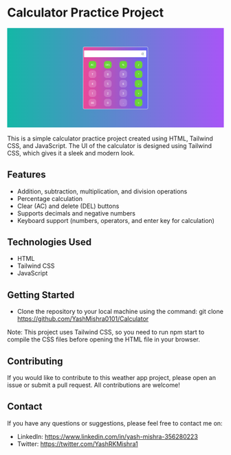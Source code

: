 # Calculator Practice Project

<img src="./calc.png">

This is a simple calculator practice project created using HTML, Tailwind CSS, and JavaScript. The UI of the calculator is designed using Tailwind CSS, which gives it a sleek and modern look.

## Features

- Addition, subtraction, multiplication, and division operations
- Percentage calculation
- Clear (AC) and delete (DEL) buttons
- Supports decimals and negative numbers
- Keyboard support (numbers, operators, and enter key for calculation)

## Technologies Used

- HTML
- Tailwind CSS
- JavaScript

## Getting Started

- Clone the repository to your local machine using the command: git clone https://github.com/YashMishra0101/Calculator

Note: This project uses Tailwind CSS, so you need to run npm start to compile the CSS files before opening the HTML file in your browser.

## Contributing

If you would like to contribute to this weather app project, please open an issue or submit a pull request. All contributions are welcome!


## Contact

If you have any questions or suggestions, please feel free to contact me on:

- LinkedIn: https://www.linkedin.com/in/yash-mishra-356280223
- Twitter: https://twitter.com/YashRKMishra1

